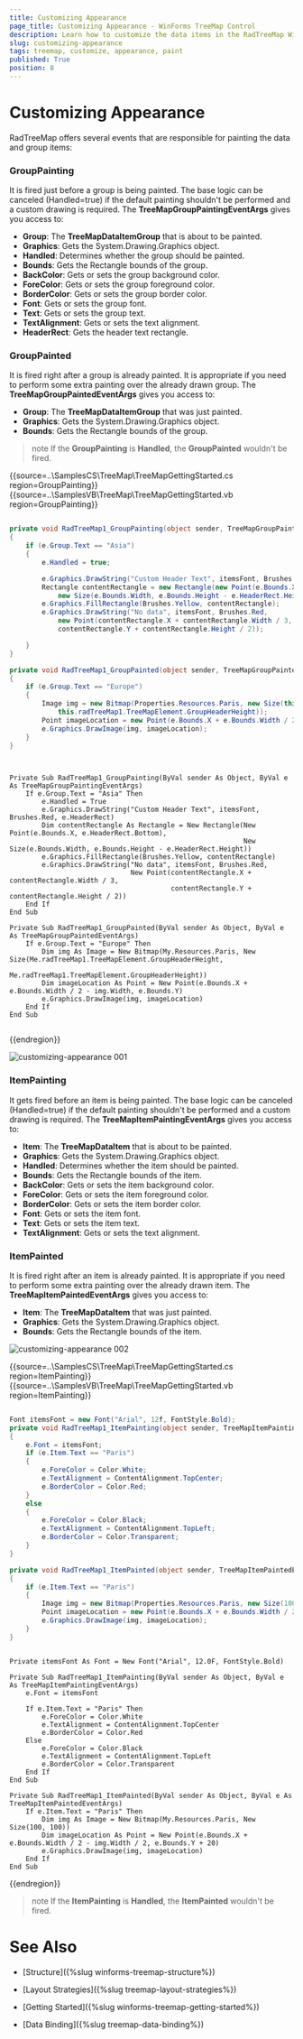 ```yaml
---
title: Customizing Appearance
page_title: Customizing Appearance - WinForms TreeMap Control
description: Learn how to customize the data items in the RadTreeMap WinForms control.
slug: customizing-appearance
tags: treemap, customize, appearance, paint
published: True
position: 8
---
```


# Customizing Appearance

RadTreeMap offers several events that are responsible for painting the data and group items:

### GroupPainting

It is fired just before a group is being painted. The base logic can be canceled (Handled=true) if the default painting shouldn't be performed and a custom drawing is required. The **TreeMapGroupPaintingEventArgs** gives you access to:

* **Group**: The **TreeMapDataItemGroup** that is about to be painted.
* **Graphics**: Gets the System.Drawing.Graphics object. 
* **Handled**: Determines whether the group should be painted.
* **Bounds**: Gets the Rectangle bounds of the group.
* **BackColor**: Gets or sets the group background color.
* **ForeColor**: Gets or sets the group foreground color.
* **BorderColor**: Gets or sets the group border color.
* **Font**: Gets or sets the group font.
* **Text**: Gets or sets the group text.
* **TextAlignment**: Gets or sets the text alignment.
* **HeaderRect**: Gets the header text rectangle.

### GroupPainted

It is fired right after a group is already painted. It is appropriate if you need to perform some extra painting over the already drawn group. The **TreeMapGroupPaintedEventArgs** gives you access to:
	
* **Group**: The **TreeMapDataItemGroup** that was just painted.
* **Graphics**: Gets the System.Drawing.Graphics object. 
* **Bounds**: Gets the Rectangle bounds of the group.

>note If the **GroupPainting** is **Handled**, the **GroupPainted** wouldn't be fired. 

{{source=..\SamplesCS\TreeMap\TreeMapGettingStarted.cs region=GroupPainting}} 
{{source=..\SamplesVB\TreeMap\TreeMapGettingStarted.vb region=GroupPainting}} 

````C#

private void RadTreeMap1_GroupPainting(object sender, TreeMapGroupPaintingEventArgs e)
{
    if (e.Group.Text == "Asia")
    {
        e.Handled = true;

        e.Graphics.DrawString("Custom Header Text", itemsFont, Brushes.Red, e.HeaderRect);
        Rectangle contentRectangle = new Rectangle(new Point(e.Bounds.X, e.HeaderRect.Bottom),
            new Size(e.Bounds.Width, e.Bounds.Height - e.HeaderRect.Height));
        e.Graphics.FillRectangle(Brushes.Yellow, contentRectangle);
        e.Graphics.DrawString("No data", itemsFont, Brushes.Red,
            new Point(contentRectangle.X + contentRectangle.Width / 3,
            contentRectangle.Y + contentRectangle.Height / 2));

    }
}

private void RadTreeMap1_GroupPainted(object sender, TreeMapGroupPaintedEventArgs e)
{
    if (e.Group.Text == "Europe")
    {
        Image img = new Bitmap(Properties.Resources.Paris, new Size(this.radTreeMap1.TreeMapElement.GroupHeaderHeight,
            this.radTreeMap1.TreeMapElement.GroupHeaderHeight));
        Point imageLocation = new Point(e.Bounds.X + e.Bounds.Width / 2 - img.Width, e.Bounds.Y);
        e.Graphics.DrawImage(img, imageLocation);
    }
}
    

````
````VB.NET

Private Sub RadTreeMap1_GroupPainting(ByVal sender As Object, ByVal e As TreeMapGroupPaintingEventArgs)
    If e.Group.Text = "Asia" Then
        e.Handled = True
        e.Graphics.DrawString("Custom Header Text", itemsFont, Brushes.Red, e.HeaderRect)
        Dim contentRectangle As Rectangle = New Rectangle(New Point(e.Bounds.X, e.HeaderRect.Bottom),
                                                          New Size(e.Bounds.Width, e.Bounds.Height - e.HeaderRect.Height))
        e.Graphics.FillRectangle(Brushes.Yellow, contentRectangle)
        e.Graphics.DrawString("No data", itemsFont, Brushes.Red,
                              New Point(contentRectangle.X + contentRectangle.Width / 3,
                                        contentRectangle.Y + contentRectangle.Height / 2))
    End If
End Sub

Private Sub RadTreeMap1_GroupPainted(ByVal sender As Object, ByVal e As TreeMapGroupPaintedEventArgs)
    If e.Group.Text = "Europe" Then
        Dim img As Image = New Bitmap(My.Resources.Paris, New Size(Me.radTreeMap1.TreeMapElement.GroupHeaderHeight,
                                                                   Me.radTreeMap1.TreeMapElement.GroupHeaderHeight))
        Dim imageLocation As Point = New Point(e.Bounds.X + e.Bounds.Width / 2 - img.Width, e.Bounds.Y)
        e.Graphics.DrawImage(img, imageLocation)
    End If
End Sub
 

````

{{endregion}}

![customizing-appearance 001](images/customizing-appearance001.png)


### ItemPainting 

It gets fired before an item is being painted. The base logic can be canceled (Handled=true) if the default painting shouldn't be performed and a custom drawing is required. The **TreeMapItemPaintingEventArgs** gives you access to:

* **Item**: The **TreeMapDataItem** that is about to be painted.
* **Graphics**: Gets the System.Drawing.Graphics object. 
* **Handled**: Determines whether the item should be painted.
* **Bounds**: Gets the Rectangle bounds of the item.
* **BackColor**: Gets or sets the item background color.
* **ForeColor**: Gets or sets the item foreground color.
* **BorderColor**: Gets or sets the item border color.
* **Font**: Gets or sets the item font.
* **Text**: Gets or sets the item text.
* **TextAlignment**: Gets or sets the text alignment. 

### ItemPainted 
 
It is fired right after an item is already painted. It is appropriate if you need to perform some extra painting over the already drawn item. The **TreeMapItemPaintedEventArgs** gives you access to:

* **Item**: The **TreeMapDataItem** that was just painted.
* **Graphics**: Gets the System.Drawing.Graphics object. 
* **Bounds**: Gets the Rectangle bounds of the item.

![customizing-appearance 002](images/customizing-appearance002.png)

{{source=..\SamplesCS\TreeMap\TreeMapGettingStarted.cs region=ItemPainting}} 
{{source=..\SamplesVB\TreeMap\TreeMapGettingStarted.vb region=ItemPainting}} 

````C#

Font itemsFont = new Font("Arial", 12f, FontStyle.Bold);
private void RadTreeMap1_ItemPainting(object sender, TreeMapItemPaintingEventArgs e)
{
    e.Font = itemsFont;
    if (e.Item.Text == "Paris")
    {
        e.ForeColor = Color.White;
        e.TextAlignment = ContentAlignment.TopCenter;
        e.BorderColor = Color.Red;
    }
    else
    {
        e.ForeColor = Color.Black;
        e.TextAlignment = ContentAlignment.TopLeft;
        e.BorderColor = Color.Transparent;
    }
}

private void RadTreeMap1_ItemPainted(object sender, TreeMapItemPaintedEventArgs e)
{
    if (e.Item.Text == "Paris")
    {
        Image img = new Bitmap(Properties.Resources.Paris, new Size(100, 100));
        Point imageLocation = new Point(e.Bounds.X + e.Bounds.Width / 2 - img.Width / 2, e.Bounds.Y + 20);
        e.Graphics.DrawImage(img, imageLocation);
    }
}   

````
````VB.NET

Private itemsFont As Font = New Font("Arial", 12.0F, FontStyle.Bold)

Private Sub RadTreeMap1_ItemPainting(ByVal sender As Object, ByVal e As TreeMapItemPaintingEventArgs)
    e.Font = itemsFont

    If e.Item.Text = "Paris" Then
        e.ForeColor = Color.White
        e.TextAlignment = ContentAlignment.TopCenter
        e.BorderColor = Color.Red
    Else
        e.ForeColor = Color.Black
        e.TextAlignment = ContentAlignment.TopLeft
        e.BorderColor = Color.Transparent
    End If
End Sub

Private Sub RadTreeMap1_ItemPainted(ByVal sender As Object, ByVal e As TreeMapItemPaintedEventArgs)
    If e.Item.Text = "Paris" Then
        Dim img As Image = New Bitmap(My.Resources.Paris, New Size(100, 100))
        Dim imageLocation As Point = New Point(e.Bounds.X + e.Bounds.Width / 2 - img.Width / 2, e.Bounds.Y + 20)
        e.Graphics.DrawImage(img, imageLocation)
    End If
End Sub 

````

{{endregion}} 

>note If the **ItemPainting** is **Handled**, the **ItemPainted** wouldn't be fired. 

# See Also

* [Structure]({%slug winforms-treemap-structure%}) 

* [Layout Strategies]({%slug treemap-layout-strategies%})

* [Getting Started]({%slug winforms-treemap-getting-started%})

* [Data Binding]({%slug treemap-data-binding%})

